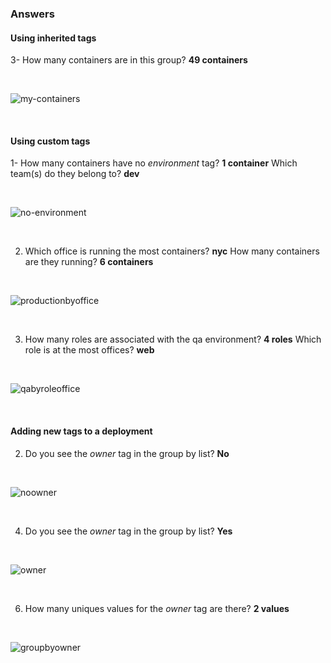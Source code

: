 ### Answers

#### Using inherited tags
3- How many containers are in this group? **49 containers**

&nbsp; 

![my-containers](taggingk8s/assets/groupby-kube-container-name.png)

&nbsp; 

#### Using custom tags
1- How many containers have no *environment* tag? **1 container** 
    Which team(s) do they belong to? **dev**

&nbsp; 

![no-environment](taggingk8s/assets/no-environment-container.png)

&nbsp; 

2) Which office is running the most containers? **nyc** 
    How many containers are they running? **6 containers**

&nbsp; 

![productionbyoffice](taggingk8s/assets/production-office-groups.png)

&nbsp; 

3) How many roles are associated with the qa environment? **4 roles**
    Which role is at the most offices? **web**

&nbsp; 

![qabyroleoffice](taggingk8s/assets/qa-role-office-groups.png)

&nbsp; 

#### Adding new tags to a deployment

2) Do you see the *owner* tag in the group by list? **No**

&nbsp; 

![noowner](taggingk8s/assets/no-owner-tag.png)

&nbsp; 

4) Do you see the *owner* tag in the group by list? **Yes**

&nbsp; 

![owner](taggingk8s/assets/owner-tag.png)

&nbsp; 

6) How many uniques values for the *owner* tag are there? **2 values**

&nbsp; 

![groupbyowner](taggingk8s/assets/owner-tag.png)

&nbsp; 